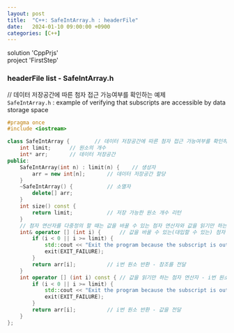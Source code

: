```yaml
---
layout: post
title:  "C++: SafeIntArray.h : headerFile"
date:   2024-01-10 09:00:00 +0900
categories: [C++]
---
```


solution 'CppPrjs'   
project 'FirstStep'   
   
### headerFile list - SafeIntArray.h   
// 데이터 저장공간에 따른 첨자 접근 가능여부를 확인하는 예제   
`SafeIntArray.h` : example of verifying that subscripts are accessible by data storage space   
   
```cpp
#pragma once
#include <iostream>

class SafeIntArray {		// 데이터 저장공간에 따른 첨자 접근 가능여부를 확인하는 예제
	int limit;		// 원소의 개수
	int* arr;		// 데이터 저장공간
public:
	SafeIntArray(int n) : limit(n) {	// 생성자
		arr = new int[n];		// 데이터 저장공간 할당
	}
	~SafeIntArray() {			// 소멸자
		delete[] arr;
	}
	int size() const {
		return limit;			// 저장 가능한 원소 개수 리턴
	}
	// 첨자 연산자를 다중정의 할 때는 값을 바꿀 수 있는 첨자 연산자와 값을 읽기만 하는 첨자 연산자를 모두 구현해야 함
	int& operator [] (int i) {		// 값을 바꿀 수 있는(대입할 수 있는) 첨자 연산자 - i번 원소를 반환하는 멤버함수
		if (i < 0 || i >= limit) {
			std::cout << "Exit the program because the subscript is out of range.";
			exit(EXIT_FAILURE);
		}
		return arr[i];			// i번 원소 반환 - 참조를 전달
	}
	int operator [] (int i) const {	// 값을 읽기만 하는 첨자 연산자 - i번 원소를 반환하는 멤버함수
		if (i < 0 || i >= limit) {
			std::cout << "Exit the program because the subscript is out of range.";
			exit(EXIT_FAILURE);
		}
		return arr[i];			// i번 원소 반환 - 값을 전달
	}
};
```
